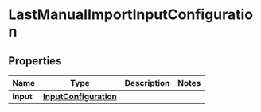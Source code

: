 
# LastManualImportInputConfiguration

## Properties
Name | Type | Description | Notes
------------ | ------------- | ------------- | -------------
**input** | [**InputConfiguration**](InputConfiguration.md) |  | 



